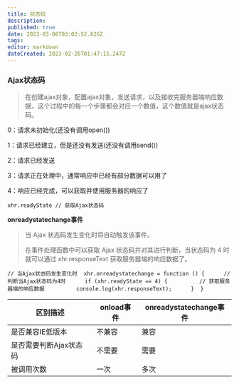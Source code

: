 ```yaml
---
title: 状态码
description: 
published: true
date: 2023-03-06T03:02:52.626Z
tags: 
editor: markdown
dateCreated: 2023-02-26T01:47:15.247Z
---
```


### Ajax状态码

> 在创建ajax对象，配置ajax对象，发送请求，以及接收完服务器端响应数据，这个过程中的每一个步骤都会对应一个数值，这个数值就是ajax状态码。

0：请求未初始化(还没有调用open())

1：请求已经建立，但是还没有发送(还没有调用send())

2：请求已经发送

3：请求正在处理中，通常响应中已经有部分数据可以用了

4：响应已经完成，可以获取并使用服务器的响应了

`xhr.readyState // 获取Ajax状态码`

**onreadystatechange事件**

> 当 Ajax 状态码发生变化时将自动触发该事件。
>
> 在事件处理函数中可以获取 Ajax 状态码并对其进行判断，当状态码为 4 时就可以通过 xhr.responseText 获取服务器端的响应数据了。

`// 当Ajax状态码发生变化时  xhr.onreadystatechange = function () {      // 判断当Ajax状态码为4时      if (xhr.readyState == 4) {          // 获取服务器端的响应数据          console.log(xhr.responseText);      }  }`

| 区别描述               | onload事件 | onreadystatechange事件 |
| ------------------------ | ------------ | ------------------------ |
| 是否兼容IE低版本       | 不兼容     | 兼容                   |
| 是否需要判断Ajax状态码 | 不需要     | 需要                   |
| 被调用次数             | 一次       | 多次                   |